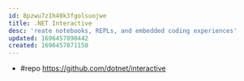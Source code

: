 ```yaml
---
id: 8pzwu7z1h40k3fgolsuojwe
title: .NET Interactive
desc: 'reate notebooks, REPLs, and embedded coding experiences'
updated: 1696457890442
created: 1696457871150
---
```


- #repo https://github.com/dotnet/interactive
